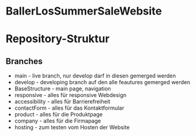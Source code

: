 # BallerLosSummerSaleWebsite


# Repository-Struktur
## Branches
- main - live branch, nur develop darf in diesen gemerged werden
- develop - developing branch auf den alle feautures gemerged werden
- BaseStructure - main page, navigation
- responsive - alles für responsive Webdesign
- accessibility - alles für Barrierefreiheit
- contactForm - alles für das Kontaktformular
- product - alles für die Produktpage
- company - alles für die Firmapage
- hosting - zum testen vom Hosten der Website